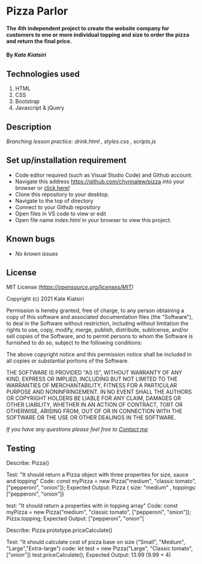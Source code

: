 # Pizza Parlor
#### The 4th independent project to create the website company for customers to one or more individual topping and size to order the pizza and return the final price.

#### By _Kate Kiatsiri_

## Technologies used
  1. HTML
  2. CSS
  3. Bootstrap
  4. Javascript & jQuery

## Description
_Branching lesson practice: drink.html , styles.css , scripts.js_

## Set up/installation requirement
* Code editor required (such as Visual Studio Code) and Github account.
* Navigate this address https://github.com/chynnalew/pizza into your browser or 
<a href="https://github.com/chynnalew/pizza"> click here! </a>
* Clone this repository to your desktop.
* Navigate to the top of directory
* Connect to your Github repository
* Open files in VS code to view or edit
* Open file name _index.html_ in your browser to view this project.


## Known bugs
* _No known issues_

## License
MIT License _(https://opensource.org/licenses/MIT)_

Copyright (c) 2021 Kate Kiatsiri

Permission is hereby granted, free of charge, to any person obtaining a copy
of this software and associated documentation files (the "Software"), to deal
in the Software without restriction, including without limitation the rights
to use, copy, modify, merge, publish, distribute, sublicense, and/or sell
copies of the Software, and to permit persons to whom the Software is
furnished to do so, subject to the following conditions:

The above copyright notice and this permission notice shall be included in all
copies or substantial portions of the Software.

THE SOFTWARE IS PROVIDED "AS IS", WITHOUT WARRANTY OF ANY KIND, EXPRESS OR
IMPLIED, INCLUDING BUT NOT LIMITED TO THE WARRANTIES OF MERCHANTABILITY,
FITNESS FOR A PARTICULAR PURPOSE AND NONINFRINGEMENT. IN NO EVENT SHALL THE
AUTHORS OR COPYRIGHT HOLDERS BE LIABLE FOR ANY CLAIM, DAMAGES OR OTHER
LIABILITY, WHETHER IN AN ACTION OF CONTRACT, TORT OR OTHERWISE, ARISING FROM,
OUT OF OR IN CONNECTION WITH THE SOFTWARE OR THE USE OR OTHER DEALINGS IN THE
SOFTWARE.

_If you have any questions please feel free to [Contact me](mailto:keidsiri@gmail.com)_

## Testing

Describe: Pizza() 

Test: "It should return a Pizza object with three properties for size, sauce and topping"
Code: const myPizza = new Pizza("medium", "classic tomato", ["pepperoni", "onion"]);
Expected Output:  Pizza { size: "medium" , toppings: ["pepperoni", "onion"]}


test: "It should return a properties with in topping array"
Code: const myPizza = new Pizza("medium", "classic tomato", ["pepperoni", "onion"]);
Pizza.topping; 
Expected Output: ["pepperoni", "onion"]

Describe: Pizza.prototype.priceCalculate()

Test: "It should calculate cost of pizza base on size ("Small", "Medium", "Large","Extra-large")
code: let test = new Pizza("Large", "Classic tomato", ["onion"])
test.priceCalculate();
Expected Output: 13.99 (9.99 + 4)



